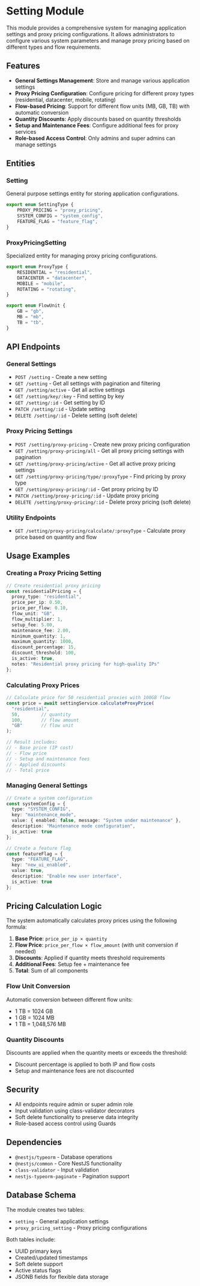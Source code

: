 # Setting Module

This module provides a comprehensive system for managing application settings and proxy pricing configurations. It allows administrators to configure various system parameters and manage proxy pricing based on different types and flow requirements.

## Features

- **General Settings Management**: Store and manage various application settings
- **Proxy Pricing Configuration**: Configure pricing for different proxy types (residential, datacenter, mobile, rotating)
- **Flow-based Pricing**: Support for different flow units (MB, GB, TB) with automatic conversion
- **Quantity Discounts**: Apply discounts based on quantity thresholds
- **Setup and Maintenance Fees**: Configure additional fees for proxy services
- **Role-based Access Control**: Only admins and super admins can manage settings

## Entities

### Setting
General purpose settings entity for storing application configurations.

```typescript
export enum SettingType {
    PROXY_PRICING = "proxy_pricing",
    SYSTEM_CONFIG = "system_config",
    FEATURE_FLAG = "feature_flag",
}
```

### ProxyPricingSetting
Specialized entity for managing proxy pricing configurations.

```typescript
export enum ProxyType {
    RESIDENTIAL = "residential",
    DATACENTER = "datacenter",
    MOBILE = "mobile",
    ROTATING = "rotating",
}

export enum FlowUnit {
    GB = "gb",
    MB = "mb",
    TB = "tb",
}
```

## API Endpoints

### General Settings

- `POST /setting` - Create a new setting
- `GET /setting` - Get all settings with pagination and filtering
- `GET /setting/active` - Get all active settings
- `GET /setting/key/:key` - Find setting by key
- `GET /setting/:id` - Get setting by ID
- `PATCH /setting/:id` - Update setting
- `DELETE /setting/:id` - Delete setting (soft delete)

### Proxy Pricing Settings

- `POST /setting/proxy-pricing` - Create new proxy pricing configuration
- `GET /setting/proxy-pricing/all` - Get all proxy pricing settings with pagination
- `GET /setting/proxy-pricing/active` - Get all active proxy pricing settings
- `GET /setting/proxy-pricing/type/:proxyType` - Find pricing by proxy type
- `GET /setting/proxy-pricing/:id` - Get proxy pricing by ID
- `PATCH /setting/proxy-pricing/:id` - Update proxy pricing
- `DELETE /setting/proxy-pricing/:id` - Delete proxy pricing (soft delete)

### Utility Endpoints

- `GET /setting/proxy-pricing/calculate/:proxyType` - Calculate proxy price based on quantity and flow

## Usage Examples

### Creating a Proxy Pricing Setting

```typescript
// Create residential proxy pricing
const residentialPricing = {
  proxy_type: "residential",
  price_per_ip: 0.50,
  price_per_flow: 0.10,
  flow_unit: "GB",
  flow_multiplier: 1,
  setup_fee: 5.00,
  maintenance_fee: 2.00,
  minimum_quantity: 1,
  maximum_quantity: 1000,
  discount_percentage: 15,
  discount_threshold: 100,
  is_active: true,
  notes: "Residential proxy pricing for high-quality IPs"
};
```

### Calculating Proxy Prices

```typescript
// Calculate price for 50 residential proxies with 100GB flow
const price = await settingService.calculateProxyPrice(
  "residential",
  50,        // quantity
  100,       // flow amount
  "GB"       // flow unit
);

// Result includes:
// - Base price (IP cost)
// - Flow price
// - Setup and maintenance fees
// - Applied discounts
// - Total price
```

### Managing General Settings

```typescript
// Create a system configuration
const systemConfig = {
  type: "SYSTEM_CONFIG",
  key: "maintenance_mode",
  value: { enabled: false, message: "System under maintenance" },
  description: "Maintenance mode configuration",
  is_active: true
};

// Create a feature flag
const featureFlag = {
  type: "FEATURE_FLAG",
  key: "new_ui_enabled",
  value: true,
  description: "Enable new user interface",
  is_active: true
};
```

## Pricing Calculation Logic

The system automatically calculates proxy prices using the following formula:

1. **Base Price**: `price_per_ip × quantity`
2. **Flow Price**: `price_per_flow × flow_amount` (with unit conversion if needed)
3. **Discounts**: Applied if quantity meets threshold requirements
4. **Additional Fees**: Setup fee + maintenance fee
5. **Total**: Sum of all components

### Flow Unit Conversion

Automatic conversion between different flow units:
- 1 TB = 1024 GB
- 1 GB = 1024 MB
- 1 TB = 1,048,576 MB

### Quantity Discounts

Discounts are applied when the quantity meets or exceeds the threshold:
- Discount percentage is applied to both IP and flow costs
- Setup and maintenance fees are not discounted

## Security

- All endpoints require admin or super admin role
- Input validation using class-validator decorators
- Soft delete functionality to preserve data integrity
- Role-based access control using Guards

## Dependencies

- `@nestjs/typeorm` - Database operations
- `@nestjs/common` - Core NestJS functionality
- `class-validator` - Input validation
- `nestjs-typeorm-paginate` - Pagination support

## Database Schema

The module creates two tables:
- `setting` - General application settings
- `proxy_pricing_setting` - Proxy pricing configurations

Both tables include:
- UUID primary keys
- Created/updated timestamps
- Soft delete support
- Active status flags
- JSONB fields for flexible data storage
